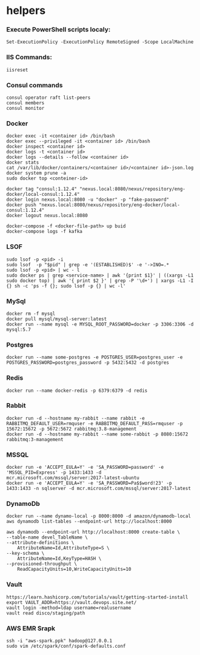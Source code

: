 # helpers

### Execute PowerShell scripts localy: 
    Set-ExecutionPolicy -ExecutionPolicy RemoteSigned -Scope LocalMachine
    
### IIS Commands:
    iisreset
    
### Consul commands
    consul operator raft list-peers
    consul members
    consul monitor
    
### Docker
    docker exec -it <container id> /bin/bash
    docker exec --privileged -it <container id> /bin/bash
    docker inspect <container id>
    docker logs -t <container id>
    docker logs --details --follow <container id> 
    docker stats
    cat /var/lib/docker/containers/<container id>/<container id>-json.log
    docker system prune -a 
    sudo docker top <conteiner-id>
    
    docker tag "consul:1.12.4" "nexus.local:8080/nexus/repository/eng-docker/local-consul:1.12.4"
    docker login nexus.local:8080 -u "docker" -p "fake-password"
    docker push "nexus.local:8080/nexus/repository/eng-docker/local-consul:1.12.4"
    docker logout nexus.local:8080
    
    docker-compose -f <docker-file-path> up buid
    docker-compose logs -f kafka

### LSOF
    sudo lsof -p <pid> -i
    sudo lsof  -p "$pid" | grep -e '(ESTABLISHED)$' -e '->INO=.*
    sudo lsof -p <pid> | wc - l
    sudo docker ps | grep <service-name> | awk '{print $1}' | ((xargs -L1 sudo docker top) | awk '{ print $2 }' | grep -P '\d+') | xargs -L1 -I {} sh -c 'ps -f {}; sudo lsof -p {} | wc -l'

### MySql
    docker rm -f mysql
    docker pull mysql/mysql-server:latest
    docker run --name mysql -e MYSQL_ROOT_PASSWORD=docker -p 3306:3306 -d mysql:5.7
  
### Postgres
    docker run --name some-postgres -e POSTGRES_USER=postgres_user -e POSTGRES_PASSWORD=postgres_password -p 5432:5432 -d postgres
  
### Redis
    docker run --name docker-redis -p 6379:6379 -d redis
  
### Rabbit
    docker run -d --hostname my-rabbit --name rabbit -e RABBITMQ_DEFAULT_USER=rmquser -e RABBITMQ_DEFAULT_PASS=rmquser -p 15672:15672 -p 5672:5672 rabbitmq:3.8-management
    docker run -d --hostname my-rabbit --name some-rabbit -p 8080:15672 rabbitmq:3-management
  
### MSSQL
    docker run -e 'ACCEPT_EULA=Y' -e 'SA_PASSWORD=password' -e 'MSSQL_PID=Express' -p 1433:1433 -d mcr.microsoft.com/mssql/server:2017-latest-ubuntu
    docker run -e 'ACCEPT_EULA=Y' -e 'SA_PASSWORD=Pa$$word!23' -p 1433:1433 -n sqlserver -d mcr.microsoft.com/mssql/server:2017-latest
  
### DynamoDb
    docker run --name dynamo-local -p 8000:8000 -d amazon/dynamodb-local
    aws dynamodb list-tables --endpoint-url http://localhost:8000

    aws dynamodb --endpoint-url http://localhost:8000 create-table \
    --table-name devel_TableName \
    --attribute-definitions \
        AttributeName=Id,AttributeType=S \
    --key-schema \
        AttributeName=Id,KeyType=HASH \
    --provisioned-throughput \
        ReadCapacityUnits=10,WriteCapacityUnits=10
        
        
### Vault
    https://learn.hashicorp.com/tutorials/vault/getting-started-install
    export VAULT_ADDR=https://vault.devops.site.net/
    vault login -method=ldap username=realusername
    vault read disco/staging/path
  
### AWS EMR Srapk
    ssh -i "aws-spark.ppk" hadoop@127.0.0.1
    sudo vim /etc/spark/conf/spark-defaults.conf

